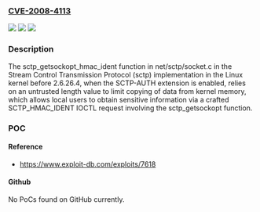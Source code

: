 ### [CVE-2008-4113](https://cve.mitre.org/cgi-bin/cvename.cgi?name=CVE-2008-4113)
![](https://img.shields.io/static/v1?label=Product&message=n%2Fa&color=blue)
![](https://img.shields.io/static/v1?label=Version&message=n%2Fa&color=blue)
![](https://img.shields.io/static/v1?label=Vulnerability&message=n%2Fa&color=brighgreen)

### Description

The sctp_getsockopt_hmac_ident function in net/sctp/socket.c in the Stream Control Transmission Protocol (sctp) implementation in the Linux kernel before 2.6.26.4, when the SCTP-AUTH extension is enabled, relies on an untrusted length value to limit copying of data from kernel memory, which allows local users to obtain sensitive information via a crafted SCTP_HMAC_IDENT IOCTL request involving the sctp_getsockopt function.

### POC

#### Reference
- https://www.exploit-db.com/exploits/7618

#### Github
No PoCs found on GitHub currently.

